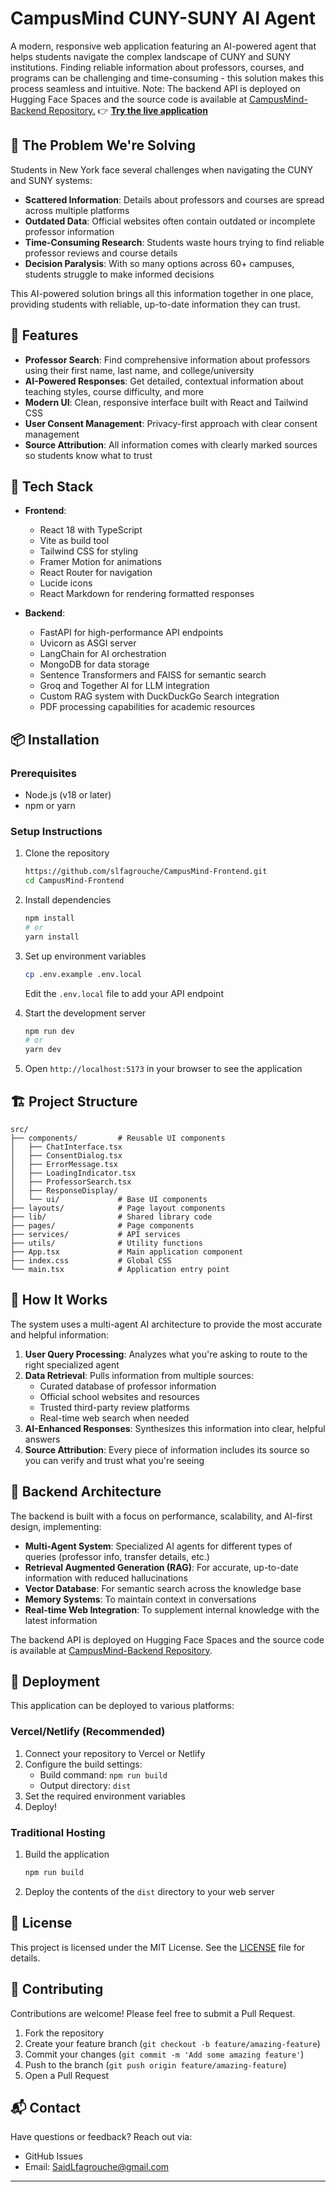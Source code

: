 # CampusMind CUNY-SUNY AI Agent

A modern, responsive web application featuring an AI-powered agent that helps students navigate the complex landscape of CUNY and SUNY institutions. Finding reliable information about professors, courses, and programs can be challenging and time-consuming - this solution makes this process seamless and intuitive.
Note: The backend API is deployed on Hugging Face Spaces and the source code is available at [CampusMind-Backend Repository.](https://github.com/slfagrouche/CampusMind-Backend)
👉 **[Try the live application](https://edumind-cuny-suny-ai-agent.vercel.app/)**

## 🎯 The Problem We're Solving

Students in New York face several challenges when navigating the CUNY and SUNY systems:

- **Scattered Information**: Details about professors and courses are spread across multiple platforms
- **Outdated Data**: Official websites often contain outdated or incomplete professor information
- **Time-Consuming Research**: Students waste hours trying to find reliable professor reviews and course details
- **Decision Paralysis**: With so many options across 60+ campuses, students struggle to make informed decisions

This AI-powered solution brings all this information together in one place, providing students with reliable, up-to-date information they can trust.

## 🚀 Features

- **Professor Search**: Find comprehensive information about professors using their first name, last name, and college/university
- **AI-Powered Responses**: Get detailed, contextual information about teaching styles, course difficulty, and more
- **Modern UI**: Clean, responsive interface built with React and Tailwind CSS
- **User Consent Management**: Privacy-first approach with clear consent management
- **Source Attribution**: All information comes with clearly marked sources so students know what to trust

## 🔧 Tech Stack

- **Frontend**: 
  - React 18 with TypeScript
  - Vite as build tool
  - Tailwind CSS for styling
  - Framer Motion for animations
  - React Router for navigation
  - Lucide icons
  - React Markdown for rendering formatted responses

- **Backend**: 
  - FastAPI for high-performance API endpoints
  - Uvicorn as ASGI server
  - LangChain for AI orchestration
  - MongoDB for data storage
  - Sentence Transformers and FAISS for semantic search
  - Groq and Together AI for LLM integration
  - Custom RAG system with DuckDuckGo Search integration
  - PDF processing capabilities for academic resources

## 📦 Installation

### Prerequisites

- Node.js (v18 or later)
- npm or yarn

### Setup Instructions

1. Clone the repository
   ```bash
   https://github.com/slfagrouche/CampusMind-Frontend.git
   cd CampusMind-Frontend
   ```

2. Install dependencies
   ```bash
   npm install
   # or
   yarn install
   ```

3. Set up environment variables
   ```bash
   cp .env.example .env.local
   ```
   Edit the `.env.local` file to add your API endpoint

4. Start the development server
   ```bash
   npm run dev
   # or
   yarn dev
   ```

5. Open `http://localhost:5173` in your browser to see the application

## 🏗️ Project Structure

```
src/
├── components/         # Reusable UI components
│   ├── ChatInterface.tsx
│   ├── ConsentDialog.tsx
│   ├── ErrorMessage.tsx
│   ├── LoadingIndicator.tsx
│   ├── ProfessorSearch.tsx
│   ├── ResponseDisplay/
│   └── ui/             # Base UI components
├── layouts/            # Page layout components
├── lib/                # Shared library code
├── pages/              # Page components
├── services/           # API services
├── utils/              # Utility functions
├── App.tsx             # Main application component
├── index.css           # Global CSS
└── main.tsx            # Application entry point
```

## 🔄 How It Works

The system uses a multi-agent AI architecture to provide the most accurate and helpful information:

1. **User Query Processing**: Analyzes what you're asking to route to the right specialized agent
2. **Data Retrieval**: Pulls information from multiple sources:
   - Curated database of professor information
   - Official school websites and resources
   - Trusted third-party review platforms
   - Real-time web search when needed
3. **AI-Enhanced Responses**: Synthesizes this information into clear, helpful answers
4. **Source Attribution**: Every piece of information includes its source so you can verify and trust what you're seeing

## 🧠 Backend Architecture

The backend is built with a focus on performance, scalability, and AI-first design, implementing:

- **Multi-Agent System**: Specialized AI agents for different types of queries (professor info, transfer details, etc.)
- **Retrieval Augmented Generation (RAG)**: For accurate, up-to-date information with reduced hallucinations
- **Vector Database**: For semantic search across the knowledge base
- **Memory Systems**: To maintain context in conversations
- **Real-time Web Integration**: To supplement internal knowledge with the latest information

The backend API is deployed on Hugging Face Spaces and the source code is available at [CampusMind-Backend Repository](https://github.com/slfagrouche/CampusMind-Backend).

## 🚀 Deployment

This application can be deployed to various platforms:

### Vercel/Netlify (Recommended)

1. Connect your repository to Vercel or Netlify
2. Configure the build settings:
   - Build command: `npm run build`
   - Output directory: `dist`
3. Set the required environment variables
4. Deploy!

### Traditional Hosting

1. Build the application
   ```bash
   npm run build
   ```
2. Deploy the contents of the `dist` directory to your web server

## 📝 License

This project is licensed under the MIT License. See the [LICENSE](LICENSE) file for details.

## 🤝 Contributing

Contributions are welcome! Please feel free to submit a Pull Request.

1. Fork the repository
2. Create your feature branch (`git checkout -b feature/amazing-feature`)
3. Commit your changes (`git commit -m 'Add some amazing feature'`)
4. Push to the branch (`git push origin feature/amazing-feature`)
5. Open a Pull Request

## 📬 Contact

Have questions or feedback? Reach out via:
- GitHub Issues 
- Email: SaidLfagrouche@gmail.com

---
